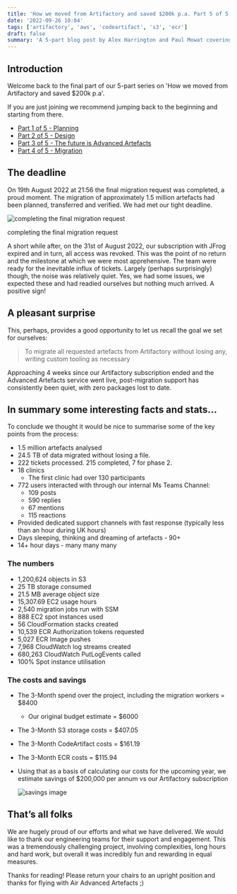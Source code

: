 ```yaml
---
title: 'How we moved from Artifactory and saved $200k p.a. Part 5 of 5 - Reaching our goal'
date: '2022-09-26 10:04'
tags: ['artifactory', 'aws', 'codeartifact', 's3', 'ecr']
draft: false
summary: 'A 5-part blog post by Alex Harrington and Paul Mowat covering the migration of 25 TB of artefacts from JFrog Artifactory to a custom solution we created for Advanced, achieving significant cost efficiency. This part covers reaching our goal and some stats behind the process.'
---
```


## Introduction

Welcome back to the final part of our 5-part series on 'How we moved from Artifactory and saved $200k p.a'.

If you are just joining we recommend jumping back to the beginning and starting from there.

- [Part 1 of 5 - Planning](/blog/how-we-moved-from-artifactory-and-saved-200k/part-1-planning)
- [Part 2 of 5 - Design](/blog/how-we-moved-from-artifactory-and-saved-200k/part-2-design)
- [Part 3 of 5 - The future is Advanced Artefacts](/blog/how-we-moved-from-artifactory-and-saved-200k/part-3-the-future-is-advanced-artefacts)
- [Part 4 of 5 - Migration](/blog/how-we-moved-from-artifactory-and-saved-200k/part-4-migration)

## The deadline

On 19th August 2022 at 21:56 the final migration request was completed, a proud moment. The migration of approximately 1.5 million artefacts had been planned, transferred and verified. We had met our tight deadline.

![completing the final migration request](/static/images/how-we-moved-from-artifactory-and-saved-200k/part-5/completion.png)

completing the final migration request

A short while after, on the 31st of August 2022, our subscription with JFrog expired and in turn, all access was revoked. This was the point of no return and the milestone at which we were most apprehensive. The team were ready for the inevitable influx of tickets. Largely (perhaps surprisingly) though, the noise was relatively quiet. Yes, we had some issues, we expected these and had readied ourselves but nothing much arrived. A positive sign!

## A pleasant surprise

This, perhaps, provides a good opportunity to let us recall the goal we set for ourselves:

> To migrate all requested artefacts from Artifactory without losing any, writing custom tooling as necessary

Approaching 4 weeks since our Artifactory subscription ended and the Advanced Artefacts service went live, post-migration support has consistently been quiet, with zero packages lost to date.

## In summary some interesting facts and stats…

To conclude we thought it would be nice to summarise some of the key points from the process:

- 1.5 million artefacts analysed
- 24.5 TB of data migrated without losing a file.
- 222 tickets processed. 215 completed, 7 for phase 2.
- 18 clinics
  - The first clinic had over 130 participants
- 772 users interacted with through our internal Ms Teams Channel:
  - 109 posts
  - 590 replies
  - 67 mentions
  - 115 reactions
- Provided dedicated support channels with fast response (typically less than an hour during UK hours)
- Days sleeping, thinking and dreaming of artefacts - 90+
- 14+ hour days - many many many

### The numbers

- 1,200,624 objects in S3
- 25 TB storage consumed
- 21.5 MB average object size
- 15,307.69 EC2 usage hours
- 2,540 migration jobs run with SSM
- 888 EC2 spot instances used
- 56 CloudFormation stacks created
- 10,539 ECR Authorization tokens requested
- 5,027 ECR Image pushes
- 7,968 CloudWatch log streams created
- 680,263 CloudWatch PutLogEvents called
- 100% Spot instance utilisation

### The costs and savings

- The 3-Month spend over the project, including the migration workers = $8400
  - Our original budget estimate = $6000
- The 3-Month S3 storage costs = $407.05
- The 3-Month CodeArtifact costs = $161.19
- The 3-Month ECR costs = $115.94
- Using that as a basis of calculating our costs for the upcoming year, we estimate savings of $200,000 per annum vs our Artifactory subscription

    ![savings image](/static/images/how-we-moved-from-artifactory-and-saved-200k/part-5/mathieu-stern-1zO4O3Z0UJA-unsplash.jpg)

## That’s all folks

We are hugely proud of our efforts and what we have delivered. We would like to thank our engineering teams for their support and engagement. This was a tremendously challenging project, involving complexities, long hours and hard work, but overall it was incredibly fun and rewarding in equal measures.

Thanks for reading! Please return your chairs to an upright position and thanks for flying with Air Advanced Artefacts ;)
